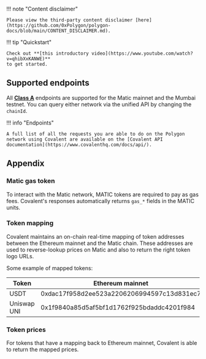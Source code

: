 !!! note "Content disclaimer"

    Please view the third-party content disclaimer [here](https://github.com/0xPolygon/polygon-docs/blob/main/CONTENT_DISCLAIMER.md).

!!! tip "Quickstart"

    Check out **[this introductory video](https://www.youtube.com/watch?v=qhibXxKANWE)**
    to get started.

## Supported endpoints

All [__Class A__](https://www.covalenthq.com/docs/api/#tag--Class-A) endpoints are supported for the Matic mainnet and the Mumbai testnet. You can query either network via the unified API by changing the `chainId`.

!!! info "Endpoints"

    A full list of all the requests you are able to do on the Polygon network using Covalent are available on the [Covalent API documentation](https://www.covalenthq.com/docs/api/).

## Appendix

### Matic gas token

To interact with the Matic network, MATIC tokens are required to pay as gas fees. Covalent's
responses automatically returns `gas_*` fields in the MATIC units.

### Token mapping

Covalent maintains an on-chain real-time mapping of token addresses between the Ethereum mainnet and the Matic chain. These addresses are used to reverse-lookup prices on Matic and also to return the right token logo URLs.

Some example of mapped tokens:

|Token|Ethereum mainnet|Matic mainnet|
|---|---|---|
|USDT|0xdac17f958d2ee523a2206206994597c13d831ec7|0xc2132d05d31c914a87c6611c10748aeb04b58e8f|
|Uniswap UNI|0x1f9840a85d5af5bf1d1762f925bdaddc4201f984|0xb33eaad8d922b1083446dc23f610c2567fb5180f|

### Token prices

For tokens that have a mapping back to Ethereum mainnet, Covalent is able to return the mapped prices.
